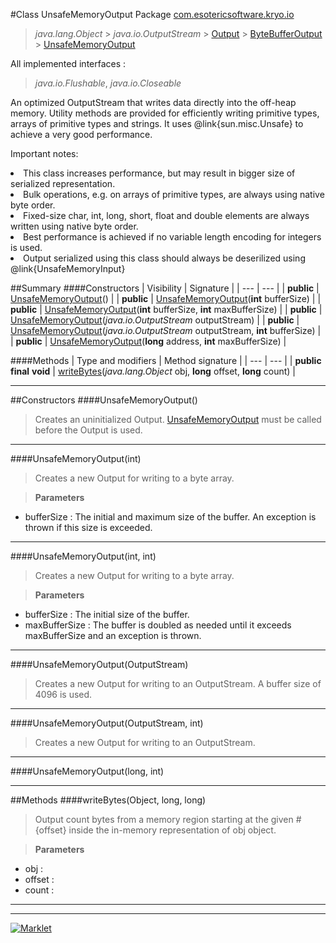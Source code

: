 #Class UnsafeMemoryOutput
Package [com.esotericsoftware.kryo.io](README.md)<br>

> *java.lang.Object* > *java.io.OutputStream* > [Output](Output.md) > [ByteBufferOutput](ByteBufferOutput.md) > [UnsafeMemoryOutput](UnsafeMemoryOutput.md)

All implemented interfaces :
> *java.io.Flushable*, *java.io.Closeable*

An optimized OutputStream that writes data directly into the off-heap memory. Utility methods are provided for efficiently
 writing primitive types, arrays of primitive types and strings. It uses @link{sun.misc.Unsafe} to achieve a very good
 performance.
 
 
 Important notes:<br/>
 <li>This class increases performance, but may result in bigger size of serialized representation.</li>
 <li>Bulk operations, e.g. on arrays of primitive types, are always using native byte order.</li>
 <li>Fixed-size char, int, long, short, float and double elements are always written using native byte order.</li>
 <li>Best performance is achieved if no variable length encoding for integers is used.</li>
 <li>Output serialized using this class should always be deserilized using @link{UnsafeMemoryInput}</li>
 
 


##Summary
####Constructors
| Visibility | Signature |
| --- | --- |
| **public** | [UnsafeMemoryOutput](#unsafememoryoutput)() |
| **public** | [UnsafeMemoryOutput](#unsafememoryoutputint)(**int** bufferSize) |
| **public** | [UnsafeMemoryOutput](#unsafememoryoutputint-int)(**int** bufferSize, **int** maxBufferSize) |
| **public** | [UnsafeMemoryOutput](#unsafememoryoutputoutputstream)(*java.io.OutputStream* outputStream) |
| **public** | [UnsafeMemoryOutput](#unsafememoryoutputoutputstream-int)(*java.io.OutputStream* outputStream, **int** bufferSize) |
| **public** | [UnsafeMemoryOutput](#unsafememoryoutputlong-int)(**long** address, **int** maxBufferSize) |

####Methods
| Type and modifiers | Method signature |
| --- | --- |
| **public final** **void** | [writeBytes](#writebytesobject-long-long)(*java.lang.Object* obj, **long** offset, **long** count) |

---


##Constructors
####UnsafeMemoryOutput()
> Creates an uninitialized Output. [UnsafeMemoryOutput](UnsafeMemoryOutput.md) must be called before the Output is used.


---

####UnsafeMemoryOutput(int)
> Creates a new Output for writing to a byte array.

> **Parameters**
* bufferSize : The initial and maximum size of the buffer. An exception is thrown if this size is exceeded.


---

####UnsafeMemoryOutput(int, int)
> Creates a new Output for writing to a byte array.

> **Parameters**
* bufferSize : The initial size of the buffer.
* maxBufferSize : The buffer is doubled as needed until it exceeds maxBufferSize and an exception is thrown.


---

####UnsafeMemoryOutput(OutputStream)
> Creates a new Output for writing to an OutputStream. A buffer size of 4096 is used.


---

####UnsafeMemoryOutput(OutputStream, int)
> Creates a new Output for writing to an OutputStream.


---

####UnsafeMemoryOutput(long, int)
> 


---


##Methods
####writeBytes(Object, long, long)
> Output count bytes from a memory region starting at the given #{offset} inside the in-memory representation of obj object.

> **Parameters**
* obj : 
* offset : 
* count : 


---

---

[![Marklet](https://img.shields.io/badge/Generated%20by-Marklet-green.svg)](https://github.com/Faylixe/marklet)